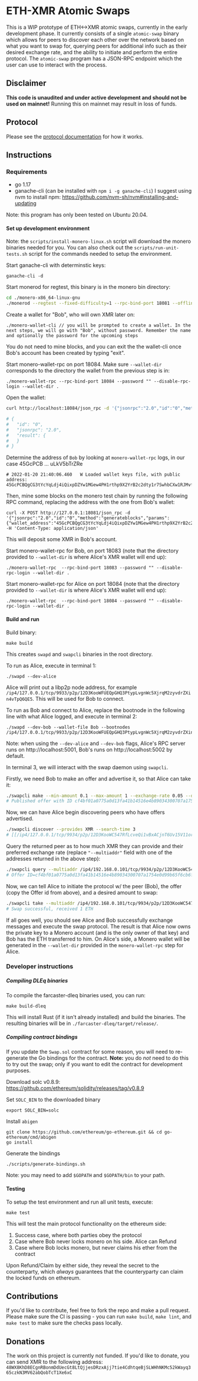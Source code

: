 # ETH-XMR Atomic Swaps

This is a WIP prototype of ETH<->XMR atomic swaps, currently in the early development phase. It currently consists of a single `atomic-swap` binary which allows for peers to discover each other over the network based on what you want to swap for, querying peers for additional info such as their desired exchange rate, and the ability to initiate and perform the entire protocol. The `atomic-swap` program has a JSON-RPC endpoint which the user can use to interact with the process. 

## Disclaimer

**This code is unaudited and under active development and should not be used on mainnet!** Running this on mainnet may result in loss of funds.

## Protocol

Please see the [protocol documentation](docs/protocol.md) for how it works.

## Instructions

### Requirements

- go 1.17
- ganache-cli (can be installed with `npm i -g ganache-cli`) I suggest using nvm to install npm: https://github.com/nvm-sh/nvm#installing-and-updating

Note: this program has only been tested on Ubuntu 20.04.

#### Set up development environment

Note: the `scripts/install-monero-linux.sh` script will download the monero binaries needed for you. You can also check out the `scripts/run-unit-tests.sh` script for the commands needed to setup the environment.

Start ganache-cli with determinstic keys:
```
ganache-cli -d
```

Start monerod for regtest, this binary is in the monero bin directory:
```bash
cd ./monero-x86_64-linux-gnu
./monerod --regtest --fixed-difficulty=1 --rpc-bind-port 18081 --offline
```

Create a wallet for "Bob", who will own XMR later on:
```
./monero-wallet-cli // you will be prompted to create a wallet. In the next steps, we will go with "Bob", without password. Remember the name and optionally the password for the upcoming steps
```
You do not need to mine blocks, and you can exit the the wallet-cli once Bob's account has been created by typing "exit".

Start monero-wallet-rpc on port 18084. Make sure `--wallet-dir` corresponds to the directory the wallet from the previous step is in:
```
./monero-wallet-rpc --rpc-bind-port 18084 --password "" --disable-rpc-login --wallet-dir .
```

Open the wallet:
```bash
curl http://localhost:18084/json_rpc -d '{"jsonrpc":"2.0","id":"0","method":"open_wallet","params":{"filename":"Bob","password":""}}' -H 'Content-Type: application/json'

# {
#   "id": "0",
#   "jsonrpc": "2.0",
#   "result": {
#   }
# }
```

Determine the address of `Bob` by looking at `monero-wallet-rpc` logs, in our case 45GcPCB ... uLkV5bTrZRe
```
# 2022-01-20 21:40:06.460	W Loaded wallet keys file, with public address: 45GcPCBQgCG3tYcYqLdj4iQixpDZYw1MGew4PH1rthp9X2YrB2c2dty1r7SwhbCXw1RJMvfy8cW1UXyeESTAuLkV5bTrZRe
```

Then, mine some blocks on the monero test chain by running the following RPC command, replacing the address with the one from Bob's wallet:
```
curl -X POST http://127.0.0.1:18081/json_rpc -d '{"jsonrpc":"2.0","id":"0","method":"generateblocks","params":{"wallet_address":"45GcPCBQgCG3tYcYqLdj4iQixpDZYw1MGew4PH1rthp9X2YrB2c2dty1r7SwhbCXw1RJMvfy8cW1UXyeESTAuLkV5bTrZRe","amount_of_blocks":100}' -H 'Content-Type: application/json'
```

This will deposit some XMR in Bob's account.

Start monero-wallet-rpc for Bob, on port 18083 (note that the directory provided to `--wallet-dir` is where Alice's XMR wallet will end up):
```
./monero-wallet-rpc  --rpc-bind-port 18083 --password "" --disable-rpc-login --wallet-dir .
```

Start monero-wallet-rpc for Alice on port 18084 (note that the directory provided to `--wallet-dir` is where Alice's XMR wallet will end up):
```
./monero-wallet-rpc  --rpc-bind-port 18084 --password "" --disable-rpc-login --wallet-dir .
```
#### Build and run

Build binary:
```
make build
```

This creates `swapd` and `swapcli` binaries in the root directory.

To run as Alice, execute in terminal 1:
```
./swapd --dev-alice
```

Alice will print out a libp2p node address, for example `/ip4/127.0.0.1/tcp/9933/p2p/12D3KooWFUEQpGHQ3PtypLvgnWc5XjrqM2zyvdrZXin4vTpQ6QE5`. This will be used for Bob to connect.

To run as Bob and connect to Alice, replace the bootnode in the following line with what Alice logged, and execute in terminal 2:

```
./swapd --dev-bob --wallet-file Bob --bootnodes /ip4/127.0.0.1/tcp/9933/p2p/12D3KooWFUEQpGHQ3PtypLvgnWc5XjrqM2zyvdrZXin4vTpQ6QE5
```

Note: when using the `--dev-alice` and `--dev-bob` flags, Alice's RPC server runs on http://localhost:5001, Bob's runs on http://localhost:5002 by default.

In terminal 3, we will interact with the swap daemon using `swapcli`.

Firstly, we need Bob to make an offer and advertise it, so that Alice can take it:
```bash
./swapcli make --min-amount 0.1 --max-amount 1 --exchange-rate 0.05 --daemon-addr=http://localhost:5002
# Published offer with ID cf4bf01a0775a0d13fa41b14516e4b89034300707a1754e0d99b65f6cb6fffb9
```

Now, we can have Alice begin discovering peers who have offers advertised.
```bash
./swapcli discover --provides XMR --search-time 3
# [[/ip4/127.0.0.1/tcp/9934/p2p/12D3KooWC547RfLcveQi1vBxACjnT6Uv15V11ortDTuxRWuhubGv /ip4/127.0.0.1/tcp/9934/p2p/12D3KooWC547RfLcveQi1vBxACjnT6Uv15V11ortDTuxRWuhubGv]]
```

Query the returned peer as to how much XMR they can provide and their preferred exchange rate (replace `"--multiaddr"` field with one of the addresses returned in the above step):
```bash
./swapcli query --multiaddr /ip4/192.168.0.101/tcp/9934/p2p/12D3KooWC547RfLcveQi1vBxACjnT6Uv15V11ortDTuxRWuhubGv
# Offer ID=cf4bf01a0775a0d13fa41b14516e4b89034300707a1754e0d99b65f6cb6fffb9 Provides=XMR MinimumAmount=0.1 MaximumAmount=1 ExchangeRate=0.05
```

Now, we can tell Alice to initiate the protocol w/ the peer (Bob), the offer (copy the Offer id from above), and a desired amount to swap:
```bash
./swapcli take --multiaddr /ip4/192.168.0.101/tcp/9934/p2p/12D3KooWC547RfLcveQi1vBxACjnT6Uv15V11ortDTuxRWuhubGv --offer-id cf4bf01a0775a0d13fa41b14516e4b89034300707a1754e0d99b65f6cb6fffb9 --provides-amount 0.05
# Swap successful, received 1 ETH
```

If all goes well, you should see Alice and Bob successfully exchange messages and execute the swap protocol. The result is that Alice now owns the private key to a Monero account (and is the only owner of that key) and Bob has the ETH transferred to him. On Alice's side, a Monero wallet will be generated in the `--wallet-dir` provided in the `monero-wallet-rpc` step for Alice.

### Developer instructions

##### Compiling DLEq binaries

To compile the farcaster-dleq binaries used, you can run:
```
make build-dleq
```

This will install Rust (if it isn't already installed) and build the binaries. The resulting binaries will be in `./farcaster-dleq/target/release/`.

##### Compiling contract bindings

If you update the `Swap.sol` contract for some reason, you will need to re-generate the Go bindings for the contract. **Note:** you do *not* need to do this to try out the swap; only if you want to edit the contract for development purposes.

Download solc v0.8.9: https://github.com/ethereum/solidity/releases/tag/v0.8.9

Set `SOLC_BIN` to the downloaded binary
```
export SOLC_BIN=solc
```

Install `abigen`
```
git clone https://github.com/ethereum/go-ethereum.git && cd go-ethereum/cmd/abigen
go install
```

Generate the bindings
```
./scripts/generate-bindings.sh
```
Note: you may need to add `$GOPATH` and `$GOPATH/bin` to your path.

#### Testing
To setup the test environment and run all unit tests, execute:
```
make test
```

This will test the main protocol functionality on the ethereum side:
1. Success case, where both parties obey the protocol
2. Case where Bob never locks monero on his side. Alice can Refund
3. Case where Bob locks monero, but never claims his ether from the contract

Upon Refund/Claim by either side, they reveal the secret to the counterparty, which *always* guarantees that the counteryparty can claim the locked funds on ethereum.

## Contributions

If you'd like to contribute, feel free to fork the repo and make a pull request. Please make sure the CI is passing - you can run `make build`, `make lint`, and `make test` to make sure the checks pass locally.

## Donations

The work on this project is currently not funded. If you'd like to donate, you can send XMR to the following address: `48WX8KhD8ECgnRBonmDdUecGt8LtQjjesDRzxAjj7tie4CdhtqeBjSLWHhNKMc52kWayq365czkN3MV62abQobTcT1Xe6xC`